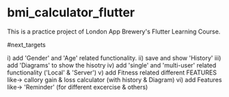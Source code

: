 # bmi_calculator_flutter

This is a practice project of London App Brewery's Flutter Learning Course.

#next_targets

i) add 'Gender' and 'Age' related functionality.
ii) save and show 'History'
iii) add 'Diagrams' to show the hisotry 
iv) add 'single' and 'multi-user' related functionality ('Local' & 'Server')
v) add Fitness related different FEATURES like-> callory gain & loss calculator (with history & Diagram)
vi) add Features like-> 'Reminder' (for different excercise & others)